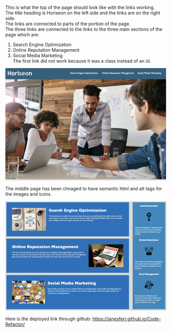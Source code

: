 This is what the top of the page should look like with the links working.<br/>
The title heading is Horiseon on the left side and the links are on the right side.<br/>
The links are connected to parts of the portion of the page.  <br/>
The three links are connected to the links to the three main sections of the page which are:<br/>
1. Search Engine Optimization <br/>
2. Online Reputation Management<br/>
3. Social Media Marketing<br/>
The first link did not work because it was a class instead of an id.

![Top of the website screenshot](assets/images/Horisenimage.png?raw=true "Top screenshot of webpage")

The middle page has been chnaged to have semantic html and alt tags for the images and icons.

![Top of the website screenshot](assets/images/Middlepage.png?raw=true "Top screenshot of webpage")

Here is the deployed link through github: https://janesferr.github.io/Code-Refactor/
